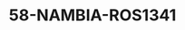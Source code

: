 ---
title: 58-NAMBIA-ROS1341
image: /v1543919832/viterbo/58-NAMBIA-ROS1341.jpg
brand: rosa-clara
layout: vestito
---